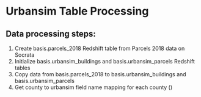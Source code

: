 # Urbansim Table Processing

## Data processing steps:

1. Create basis.parcels_2018 Redshift table from Parcels 2018 data on Socrata
2. Initialize basis.urbansim_buildings and basis.urbansim_parcels Redshift tables
3. Copy data from basis.parcels_2018 to basis.urbansim_buildings and basis.urbansim_parcels
4. Get county to urbansim field name mapping for each county ()